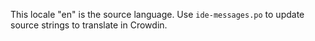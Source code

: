 This locale "en" is the source language. Use `ide-messages.po` to update source strings to translate in Crowdin.
